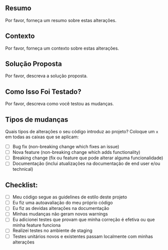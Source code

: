 ## Resumo

Por favor, forneça um resumo sobre estas alterações.

## Contexto

Por favor, forneça um contexto sobre estas alterações.

## Solução Proposta

Por favor, descreva a solução proposta.

## Como Isso Foi Testado?

Por favor, descreva como você testou as mudanças.

## Tipos de mudanças

Quais tipos de alterações o seu código introduz ao projeto? Coloque um `x` em todas as caixas que se aplicam:

- [ ] Bug fix (non-breaking change which fixes an issue)
- [ ] Nova feature (non-breaking change which adds functionality)
- [ ] Breaking change (fix ou feature que pode alterar alguma funcionalidade)
- [ ] Documentação (inclui atualizações na documentação de end user e/ou technical)

## Checklist:

- [ ] Meu código segue as guidelines de estilo deste projeto
- [ ] Eu fiz uma autoavaliação do meu próprio código
- [ ] Eu fiz as devidas alterações na documentação
- [ ] Minhas mudanças não geram novos warnings
- [ ] Eu adicionei testes que provam que minha correção é efetiva ou que minha feature funciona
- [ ] Realizei testes no ambiente de staging
- [ ] Testes unitários novos e existentes passam localmente com minhas alterações
